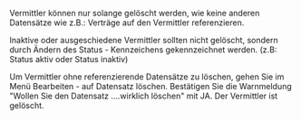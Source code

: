 
Vermittler können nur solange gelöscht werden, wie keine anderen Datensätze wie z.B.: Verträge auf den Vermittler referenzieren.

Inaktive oder ausgeschiedene Vermittler sollten nicht gelöscht, sondern durch Ändern des Status - Kennzeichens gekennzeichnet werden. (z.B: Status aktiv oder Status inaktiv)

Um Vermittler ohne referenzierende Datensätze zu löschen, gehen Sie im Menü Bearbeiten - auf Datensatz löschen. Bestätigen Sie die Warnmeldung "Wollen Sie den Datensatz ....wirklich löschen" mit JA. Der Vermittler ist gelöscht.


